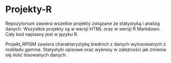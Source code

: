 # Projekty-R
Repozytorium zawiera wszelkie projekty związane ze statystyką i analizą danych. Wszystkie projekty są w wersji HTML oraz w wersji R Markdown. Cały kod napisany jest w języku R.

Projekt_RPISM zawiera charakterystykę średnich z danych wylosowanych z rozkładu gamma. Statystyki opisowe oraz wykresy w zależności jak zmienia się ilość losowanych danych.




